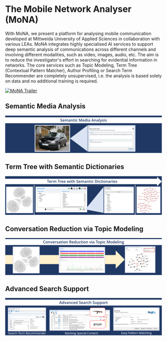 # The Mobile Network Analyser (MoNA)
With MoNA, we present a platform for analysing mobile communication developed at Mittweida University of Applied Sciences in collaboration with various LEAs. MoNA integrates highly specialised AI services to support deep semantic analysis of communications across different channels and involving different modalities, such as video, images, audio, etc. The aim is to reduce the investigator's effort in searching for evidential information in networks. The core services such as Topic Modeling, Term Tree (Contextual Pattern Matcher), Author Profiling or Search Term Recommender are completely unsupervised, i.e. the analysis is based solely on data and no additional training is required.

[![MoNA Trailer](https://img.youtube.com/vi/LDnXRwnR76c/maxresdefault.jpg)](https://youtu.be/LDnXRwnR76c)

## Semantic Media Analysis
![Semantic Media Analysis](images/semantic_media_analysis.png)

## Term Tree with Semantic Dictionaries
![Term Tree with Semantic Dictionaries](images/termtree.png)

## Conversation Reduction via Topic Modeling
![Conversation Reduction via Topic Modeling](images/topic_modeling.png)

## Advanced Search Support
![Advanced Search Support](images/search_support.png)
